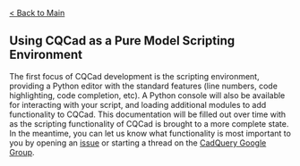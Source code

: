 [< Back to Main](../index.md)
## Using CQCad as a Pure Model Scripting Environment
The first focus of CQCad development is the scripting environment, providing a Python editor with the standard features (line numbers, code highlighting, code completion, etc). A Python console will also be available for interacting with your script, and loading additional modules to add functionality to CQCad. This documentation will be filled out over time with as the scripting functionality of CQCad is brought to a more complete state. In the meantime, you can let us know what functionality is most important to you by opening an [issue](https://github.com/jmwright/cqcad/issues) or starting a thread on the [CadQuery Google Group](https://groups.google.com/forum/#!forum/cadquery).
